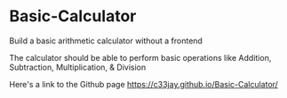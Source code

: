 # Basic-Calculator

Build a basic arithmetic calculator without a frontend


The calculator should be able to perform basic operations like Addition, Subtraction, Multiplication, & Division

Here's a link to the Github page https://c33jay.github.io/Basic-Calculator/
